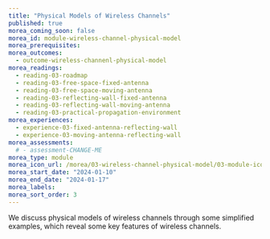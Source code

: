 ```yaml
---
title: "Physical Models of Wireless Channels"
published: true
morea_coming_soon: false
morea_id: module-wireless-channel-physical-model
morea_prerequisites:
morea_outcomes:
  - outcome-wireless-channenl-physical-model
morea_readings:
  - reading-03-roadmap
  - reading-03-free-space-fixed-antenna
  - reading-03-free-space-moving-antenna
  - reading-03-reflecting-wall-fixed-antenna
  - reading-03-reflecting-wall-moving-antenna
  - reading-03-practical-propagation-environment
morea_experiences:
  - experience-03-fixed-antenna-reflecting-wall
  - experience-03-moving-antenna-reflecting-wall
morea_assessments:
  # - assessment-CHANGE-ME
morea_type: module
morea_icon_url: /morea/03-wireless-channel-physical-model/03-module-icon-ray-tracing.png
morea_start_date: "2024-01-10"
morea_end_date: "2024-01-17"
morea_labels:
morea_sort_order: 3
---
```


We discuss physical models of wireless channels through some simplified examples, which reveal some key features of wireless channels.